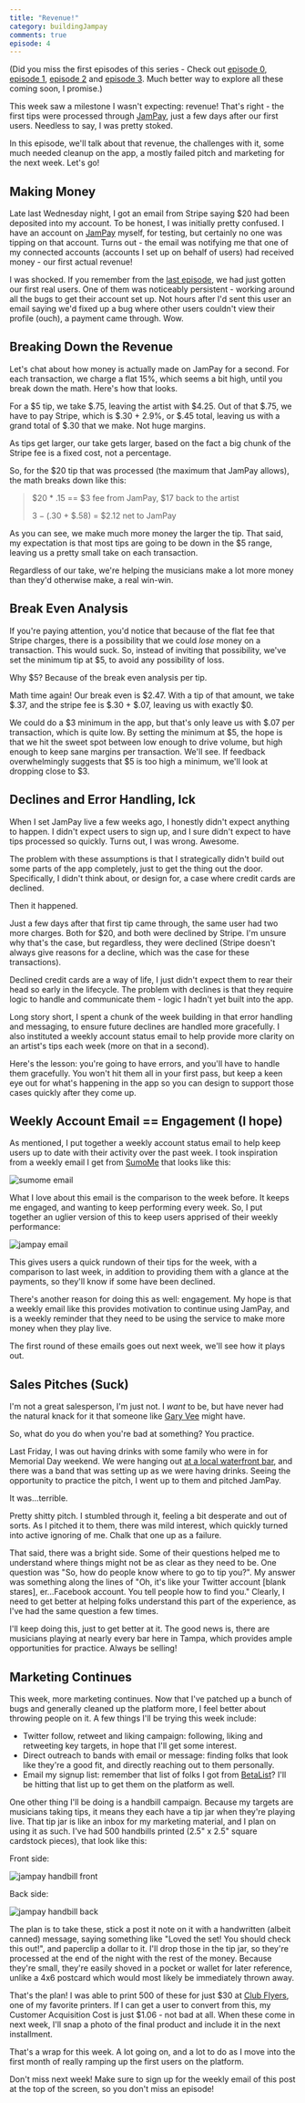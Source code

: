 ```yaml
---
title: "Revenue!"
category: buildingJampay
comments: true
episode: 4
---
```


(Did you miss the first episodes of this series - Check out [episode 0][ep0],  [episode 1][ep1], [episode 2][ep2] and [episode 3][ep3]. Much better way to explore all these coming soon, I promise.)

This week saw a milestone I wasn't expecting: revenue! That's right - the first tips were processed through [JamPay][jampay], just a few days after our first users. Needless to say, I was pretty stoked.

In this episode, we'll talk about that revenue, the challenges with it, some much needed cleanup on the app, a mostly failed pitch and marketing for the next week. Let's go!

## Making Money

Late last Wednesday night, I got an email from Stripe saying $20 had been deposited into my account. To be honest, I was initially pretty confused. I have an account on [JamPay][jampay] myself, for testing, but certainly no one was tipping on that account. Turns out - the email was notifying me that one of my connected accounts (accounts I set up on behalf of users) had received money - our first actual revenue!

I was shocked. If you remember from the [last episode][ep3], we had just gotten our first real users. One of them was noticeably persistent - working around all the bugs to get their account set up. Not hours after I'd sent this user an email saying we'd fixed up a bug where other users couldn't view their profile (ouch), a payment came through. Wow.

## Breaking Down the Revenue

Let's chat about how money is actually made on JamPay for a second.  For each transaction, we charge a flat 15%, which seems a bit high, until you break down the math. Here's how that looks.

For a $5 tip, we take $.75, leaving the artist with $4.25. Out of that $.75, we have to pay Stripe, which is $.30 + 2.9%, or $.45 total, leaving us with a grand total of $.30 that we make. Not huge margins.

As tips get larger, our take gets larger, based on the fact a big chunk of the Stripe fee is a fixed cost, not a percentage.

So, for the $20 tip that was processed (the maximum that JamPay allows), the math breaks down like this:

> $20 * .15 == $3 fee from JamPay, $17 back to the artist
>
> $3 - ($.30 + $.58) = $2.12 net to JamPay

As you can see, we make much more money the larger the tip. That said, my expectation is that most tips are going to be down in the $5 range, leaving us a pretty small take on each transaction.

Regardless of our take, we're helping the musicians make a lot more money than they'd otherwise make, a real win-win.

## Break Even Analysis

If you're paying attention, you'd notice that because of the flat fee that Stripe charges, there is a possibility that we could _lose_ money on a transaction. This would suck. So, instead of inviting that possibility, we've set the minimum tip at $5, to avoid any possibility of loss.

Why $5? Because of the break even analysis per tip.

Math time again! Our break even is $2.47. With a tip of that amount, we take $.37, and the stripe fee is $.30 + $.07, leaving us with exactly $0.

We could do a $3 minimum in the app, but that's only leave us with $.07 per transaction, which is quite low. By setting the minimum at $5, the hope is that we hit the sweet spot between low enough to drive volume, but high enough to keep sane margins per transaction. We'll see. If feedback overwhelmingly suggests that $5 is too high a minimum, we'll look at dropping close to $3.

## Declines and Error Handling, Ick

When I set JamPay live a few weeks ago, I honestly didn't expect anything to happen. I didn't expect users to sign up, and I sure didn't expect to have tips processed so quickly. Turns out, I was wrong. Awesome.

The problem with these assumptions is that I strategically didn't build out some parts of the app completely, just to get the thing out the door. Specifically, I didn't think about, or design for, a case where credit cards are declined.

Then it happened.

Just a few days after that first tip came through, the same user had two more charges. Both for $20, and both were declined by Stripe. I'm unsure why that's the case, but regardless, they were declined (Stripe doesn't always give reasons for a decline, which was the case for these transactions).

Declined credit cards are a way of life, I just didn't expect them to rear their head so early in the lifecycle. The problem with declines is that they require logic to handle and communicate them - logic I hadn't yet built into the app.

Long story short, I spent a chunk of the week building in that error handling and messaging, to ensure future declines are handled more gracefully. I also instituted a weekly account status email to help provide more clarity on an artist's tips each week (more on that in a second).

Here's the lesson: you're going to have errors, and you'll have to handle them gracefully. You won't hit them all in your first pass, but keep a keen eye out for what's happening in the app so you can design to support those cases quickly after they come up.

## Weekly Account Email == Engagement (I hope)

As mentioned, I put together a weekly account status email to help keep users up to date with their activity over the past week. I took inspiration from a weekly email I get from [SumoMe][sumo] that looks like this:

![sumome email](https://dl.dropbox.com/s/i31l7z216m5sl7v/Screenshot%202016-06-01%2012.58.20.png?dl=0)

What I love about this email is the comparison to the week before. It keeps me engaged, and wanting to keep performing every week. So, I put together an uglier version of this to keep users apprised of their weekly performance:

![jampay email](https://dl.dropbox.com/s/jagndtzjhqedwa8/Screenshot%202016-06-01%2011.45.58.png?dl=0)

This gives users a quick rundown of their tips for the week, with a comparison to last week, in addition to providing them with a glance at the payments, so they'll know if some have been declined.

There's another reason for doing this as well: engagement. My hope is that a weekly email like this provides motivation to continue using JamPay, and is a weekly reminder that they need to be using the service to make more money when they play live.

The first round of these emails goes out next week, we'll see how it plays out.

## Sales Pitches (Suck)

I'm not a great salesperson, I'm just not. I _want_ to be, but have never had the natural knack for it that someone like [Gary Vee][garyv] might have.

So, what do you do when you're bad at something? You practice.

Last Friday, I was out having drinks with some family who were in for Memorial Day weekend. We were hanging out [at a local waterfront bar][jackwillies], and there was a band that was setting up as we were having drinks. Seeing the opportunity to practice the pitch, I went up to them and pitched JamPay.

It was...terrible.

Pretty shitty pitch. I stumbled through it, feeling a bit desperate and out of sorts. As I pitched it to them, there was mild interest, which quickly turned into active ignoring of me. Chalk that one up as a failure.

That said, there was a bright side. Some of their questions helped me to understand where things might not be as clear as they need to be. One question was "So, how do people know where to go to tip you?". My answer was something along the lines of "Oh, it's like your Twitter account [blank stares], er...Facebook account. You tell people how to find you." Clearly, I need to get better at helping folks understand this part of the experience, as I've had the same question a few times.

I'll keep doing this, just to get better at it. The good news is, there are musicians playing at nearly every bar here in Tampa, which provides ample opportunities for practice. Always be selling!

## Marketing Continues

This week, more marketing continues. Now that I've patched up a bunch of bugs and generally cleaned up the platform more, I feel better about throwing people on it. A few things I'll be trying this week include:

- Twitter follow, retweet and liking campaign: following, liking and retweeting key targets, in hope that I'll get some interest.
- Direct outreach to bands with email or message: finding folks that look like they're a good fit, and directly reaching out to them personally.
- Email my signup list: remember that list of folks I got from [BetaList][betalist]? I'll be hitting that list up to get them on the platform as well.

One other thing I'll be doing is a handbill campaign. Because my targets are musicians taking tips, it means they each have a tip jar when they're playing live. That tip jar is like an inbox for my marketing material, and I plan on using it as such. I've had 500 handbills printed (2.5" x 2.5" square cardstock pieces), that look like this:

Front side:

![jampay handbill front](https://dl.dropbox.com/s/lkoz8dmyhwingdk/Screenshot%202016-06-01%2013.10.59.png?dl=0)

Back side:

![jampay handbill back](https://dl.dropbox.com/s/r89csbmckuojs5a/Screenshot%202016-06-01%2013.11.39.png?dl=0)

The plan is to take these, stick a post it note on it with a handwritten (albeit canned) message, saying something like "Loved the set! You should check this out!", and paperclip a dollar to it. I'll drop those in the tip jar, so they're processed at the end of the night with the rest of the money. Because they're small, they're easily shoved in a pocket or wallet for later reference, unlike a 4x6 postcard which would most likely be immediately thrown away.

That's the plan! I was able to print 500 of these for just $30 at [Club Flyers][clubflyers], one of my favorite printers. If I can get a user to convert from this, my Customer Acquisition Cost is just $1.06 - not bad at all. When these come in next week, I'll snap a photo of the final product and include it in the next installment.

That's a wrap for this week. A lot going on, and a lot to do as I move into the first month of really ramping up the first users on the platform.

Don't miss next week! Make sure to sign up for the weekly email of this post at the top of the screen, so you don't miss an episode!



[jampay]: http://jampay.com?utm_source=building-jampay
[ep0]: http://justindavis.co/building-jampay/episode-0-lets-get-started.html
[ep1]: http://justindavis.co/building-jampay/episode-1-names-logos-and-other-branding-bullshit
[ep2]: http://justindavis.co/building-jampay/episode-2-validation-ssl-and-shipping
[ep3]: http://justindavis.co/building-jampay/episode-3-first-real-users
[clubflyers]: http://clubflyers.com
[garyv]: https://twitter.com/garyvee
[jackwillies]: http://www.jackwilliesbarandgrill.com/
[sumo]: http://sumome.com
[betalist]: https://betalist.com/startups/jampay
